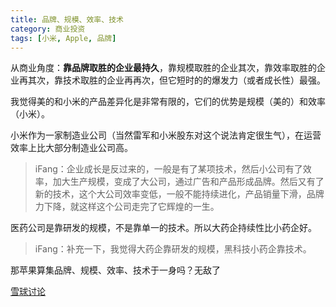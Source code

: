 ```yaml
---
title: 品牌、规模、效率、技术
category: 商业投资
tags: [小米, Apple, 品牌]
---
```

从商业角度：**靠品牌取胜的企业最持久**，靠规模取胜的企业其次，靠效率取胜的企业再其次，靠技术取胜的企业再再次，但它短时的的爆发力（或者成长性）最强。<!--more-->

我觉得美的和小米的产品差异化是非常有限的，它们的优势是规模（美的）和效率（小米）。

小米作为一家制造业公司（当然雷军和小米股东对这个说法肯定很生气），在运营效率上比大部分制造业公司高。

>iFang：企业成长是反过来的，一般是有了某项技术，然后小公司有了效率，加大生产规模，变成了大公司，通过广告和产品形成品牌。然后又有了新的技术，这个大公司效率变低，一般不能持续进化，产品销量下滑，品牌力下降，就这样这个公司走完了它辉煌的一生。

医药公司是靠研发的规模，不是靠单一的技术。所以大药企持续性比小药企好。

>iFang：补充一下，我觉得大药企靠研发的规模，黑科技小药企靠技术。

那苹果算集品牌、规模、效率、技术于一身吗？无敌了

[雪球讨论](https://xueqiu.com/1955602780/174256768)